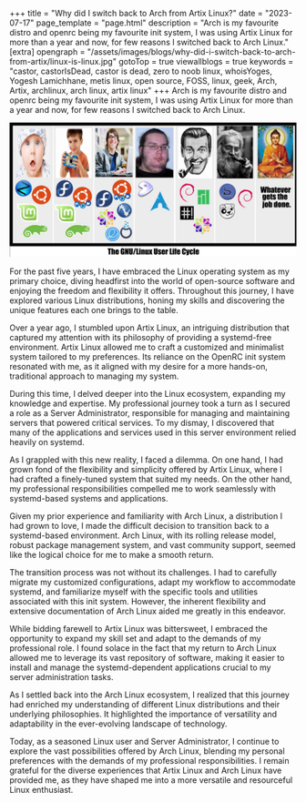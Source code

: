 +++
title = "Why did I switch back to Arch from Artix Linux?"
date = "2023-07-17"
page_template = "page.html"
description = "Arch is my favourite distro and openrc being my favourite init system, I was using Artix Linux for more than a year and now, for few reasons I switched back to Arch Linux."
[extra]
opengraph = "/assets/images/blogs/why-did-i-switch-back-to-arch-from-artix/linux-is-linux.jpg"
gotoTop = true
viewallblogs = true
keywords = "castor, castorIsDead, castor is dead, zero to noob linux, whoisYoges, Yogesh Lamichhane, metis linux, open source, FOSS, linux, geek, Arch, Artix, archlinux, arch linux, artix linux"
+++
Arch is my favourite distro and openrc being my favourite init system, I was using Artix Linux for more than a year and now, for few reasons I switched back to Arch Linux.
<!-- more -->

![Linux is Linux](/assets/images/blogs/why-did-i-switch-back-to-arch-from-artix/linux-is-linux.jpg)

For the past five years, I have embraced the Linux operating system as my primary choice, diving headfirst into the world of open-source software and enjoying the freedom and flexibility it offers. Throughout this journey, I have explored various Linux distributions, honing my skills and discovering the unique features each one brings to the table.

Over a year ago, I stumbled upon Artix Linux, an intriguing distribution that captured my attention with its philosophy of providing a systemd-free environment. Artix Linux allowed me to craft a customized and minimalist system tailored to my preferences. Its reliance on the OpenRC init system resonated with me, as it aligned with my desire for a more hands-on, traditional approach to managing my system.

During this time, I delved deeper into the Linux ecosystem, expanding my knowledge and expertise. My professional journey took a turn as I secured a role as a Server Administrator, responsible for managing and maintaining servers that powered critical services. To my dismay, I discovered that many of the applications and services used in this server environment relied heavily on systemd.

As I grappled with this new reality, I faced a dilemma. On one hand, I had grown fond of the flexibility and simplicity offered by Artix Linux, where I had crafted a finely-tuned system that suited my needs. On the other hand, my professional responsibilities compelled me to work seamlessly with systemd-based systems and applications.

Given my prior experience and familiarity with Arch Linux, a distribution I had grown to love, I made the difficult decision to transition back to a systemd-based environment. Arch Linux, with its rolling release model, robust package management system, and vast community support, seemed like the logical choice for me to make a smooth return.

The transition process was not without its challenges. I had to carefully migrate my customized configurations, adapt my workflow to accommodate systemd, and familiarize myself with the specific tools and utilities associated with this init system. However, the inherent flexibility and extensive documentation of Arch Linux aided me greatly in this endeavor.

While bidding farewell to Artix Linux was bittersweet, I embraced the opportunity to expand my skill set and adapt to the demands of my professional role. I found solace in the fact that my return to Arch Linux allowed me to leverage its vast repository of software, making it easier to install and manage the systemd-dependent applications crucial to my server administration tasks.

As I settled back into the Arch Linux ecosystem, I realized that this journey had enriched my understanding of different Linux distributions and their underlying philosophies. It highlighted the importance of versatility and adaptability in the ever-evolving landscape of technology.

Today, as a seasoned Linux user and Server Administrator, I continue to explore the vast possibilities offered by Arch Linux, blending my personal preferences with the demands of my professional responsibilities. I remain grateful for the diverse experiences that Artix Linux and Arch Linux have provided me, as they have shaped me into a more versatile and resourceful Linux enthusiast.